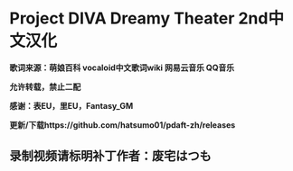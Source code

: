 # Project DIVA Dreamy Theater 2nd中文汉化

**歌词来源：萌娘百科 vocaloid中文歌词wiki 网易云音乐 QQ音乐**

**允许转载，禁止二配**

**感谢：表EU，里EU，Fantasy_GM**

**更新/下载https://github.com/hatsumo01/pdaft-zh/releases**

## 录制视频请标明补丁作者：废宅はつも

